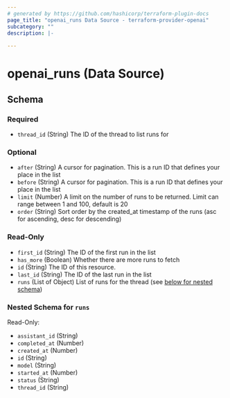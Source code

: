```yaml
---
# generated by https://github.com/hashicorp/terraform-plugin-docs
page_title: "openai_runs Data Source - terraform-provider-openai"
subcategory: ""
description: |-
  
---
```


# openai_runs (Data Source)





<!-- schema generated by tfplugindocs -->
## Schema

### Required

- `thread_id` (String) The ID of the thread to list runs for

### Optional

- `after` (String) A cursor for pagination. This is a run ID that defines your place in the list
- `before` (String) A cursor for pagination. This is a run ID that defines your place in the list
- `limit` (Number) A limit on the number of runs to be returned. Limit can range between 1 and 100, default is 20
- `order` (String) Sort order by the created_at timestamp of the runs (asc for ascending, desc for descending)

### Read-Only

- `first_id` (String) The ID of the first run in the list
- `has_more` (Boolean) Whether there are more runs to fetch
- `id` (String) The ID of this resource.
- `last_id` (String) The ID of the last run in the list
- `runs` (List of Object) List of runs for the thread (see [below for nested schema](#nestedatt--runs))

<a id="nestedatt--runs"></a>
### Nested Schema for `runs`

Read-Only:

- `assistant_id` (String)
- `completed_at` (Number)
- `created_at` (Number)
- `id` (String)
- `model` (String)
- `started_at` (Number)
- `status` (String)
- `thread_id` (String)
